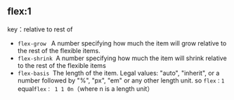 ## flex:1
key：relative to rest of
-   `flex-grow`     A number specifying how much the item will grow relative to the rest of the flexible items.
-   `flex-shrink`  A number specifying how much the item will shrink relative to the rest of the flexible items
-   `flex-basis`   The length of the item. Legal values: "auto", "inherit", or a number followed by "%", "px", "em" or any other length unit.
so `flex：1` equal`flex： 1 1 0n`（where n is a length unit）